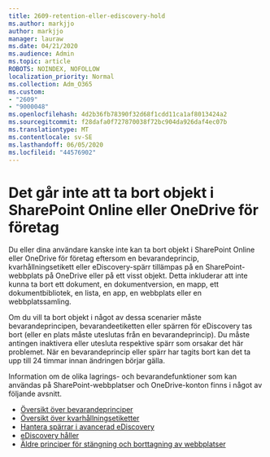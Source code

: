 ```yaml
---
title: 2609-retention-eller-ediscovery-hold
ms.author: markjjo
author: markjjo
manager: lauraw
ms.date: 04/21/2020
ms.audience: Admin
ms.topic: article
ROBOTS: NOINDEX, NOFOLLOW
localization_priority: Normal
ms.collection: Adm_O365
ms.custom:
- "2609"
- "9000048"
ms.openlocfilehash: 4d2b36fb78390f32d68f1cdd11ca1af8013424a2
ms.sourcegitcommit: f28dafa0f727870038f72bc904da926daf4ec07b
ms.translationtype: MT
ms.contentlocale: sv-SE
ms.lasthandoff: 06/05/2020
ms.locfileid: "44576902"
---
```

# <a name="unable-to-delete-items-in-sharepoint-online-or-onedrive-for-business"></a>Det går inte att ta bort objekt i SharePoint Online eller OneDrive för företag

Du eller dina användare kanske inte kan ta bort objekt i SharePoint Online eller OneDrive för företag eftersom en bevarandeprincip, kvarhållningsetikett eller eDiscovery-spärr tillämpas på en SharePoint-webbplats på OneDrive eller på ett visst objekt. Detta inkluderar att inte kunna ta bort ett dokument, en dokumentversion, en mapp, ett dokumentbibliotek, en lista, en app, en webbplats eller en webbplatssamling. 

Om du vill ta bort objekt i något av dessa scenarier måste bevarandeprincipen, bevarandeetiketten eller spärren för eDiscovery tas bort (eller en plats måste uteslutas från en bevarandeprincip). Du måste antingen inaktivera eller utesluta respektive spärr som orsakar det här problemet. När en bevarandeprincip eller spärr har tagits bort kan det ta upp till 24 timmar innan ändringen börjar gälla. 

Information om de olika lagrings- och bevarandefunktioner som kan användas på SharePoint-webbplatser och OneDrive-konton finns i något av följande avsnitt.

- [Översikt över bevarandeprinciper](https://docs.microsoft.com/microsoft-365/compliance/retention-policies)
- [Översikt över kvarhållningsetiketter](https://docs.microsoft.com/microsoft-365/compliance/labels)
- [Hantera spärrar i avancerad eDiscovery](https://docs.microsoft.com/microsoft-365/compliance/managing-holds)
- [eDiscovery håller](https://docs.microsoft.com/microsoft-365/compliance/ediscovery-cases#step-4-place-content-locations-on-hold)
- [Äldre principer för stängning och borttagning av webbplatser](https://support.office.com/article/Use-policies-for-site-closure-and-deletion-A8280D82-27FD-48C5-9ADF-8A5431208BA5)
